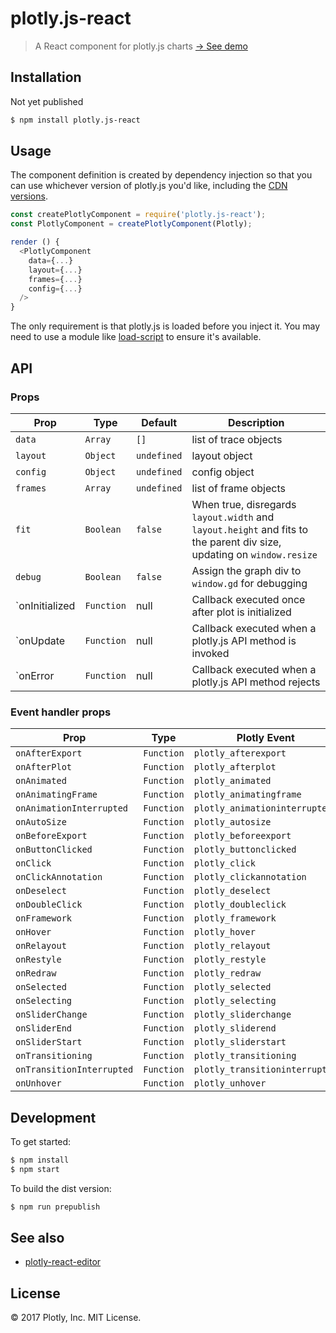 # plotly.js-react

> A React component for plotly.js charts <a href="https://z8tgespzmd63w51brzdh360ryvgt3m1ho.netlify.com/">&rarr; See demo</a>

## Installation

Not yet published

```bash
$ npm install plotly.js-react
```

## Usage

The component definition is created by dependency injection so that you can use whichever version of plotly.js you'd like, including the [CDN versions](https://plot.ly/javascript/getting-started/#plotlyjs-cdn).

```javascript
const createPlotlyComponent = require('plotly.js-react');
const PlotlyComponent = createPlotlyComponent(Plotly);

render () {
  <PlotlyComponent
    data={...}
    layout={...}
    frames={...}
    config={...}
  />
}
```

The only requirement is that plotly.js is loaded before you inject it. You may need to use a module like [load-script](https://www.npmjs.com/package/load-script) to ensure it's available.

## API

### Props

| Prop | Type | Default | Description |
| ---- | ---- | ------- | ----------- |
| `data` | `Array` | `[]` | list of trace objects |
| `layout` | `Object` | `undefined` | layout object |
| `config` | `Object` | `undefined` | config object |
| `frames` | `Array` | `undefined` | list of frame objects |
| `fit` | `Boolean` | `false` | When true, disregards `layout.width` and `layout.height` and fits to the parent div size, updating on `window.resize` |
| `debug` | `Boolean` | `false` | Assign the graph div to `window.gd` for debugging |
| `onInitialized | `Function` | null | Callback executed once after plot is initialized |
| `onUpdate | `Function` | null | Callback executed when a plotly.js API method is invoked |
| `onError | `Function` | null | Callback executed when a plotly.js API method rejects |

### Event handler props

| Prop | Type | Plotly Event |
| ---- | ---- | ----------- |
| `onAfterExport` | `Function` | `plotly_afterexport` |
| `onAfterPlot` | `Function` | `plotly_afterplot` |
| `onAnimated` | `Function` | `plotly_animated` |
| `onAnimatingFrame` | `Function` | `plotly_animatingframe` |
| `onAnimationInterrupted` | `Function` | `plotly_animationinterrupted` |
| `onAutoSize` | `Function` | `plotly_autosize` |
| `onBeforeExport` | `Function` | `plotly_beforeexport` |
| `onButtonClicked` | `Function` | `plotly_buttonclicked` |
| `onClick` | `Function` | `plotly_click` |
| `onClickAnnotation` | `Function` | `plotly_clickannotation` |
| `onDeselect` | `Function` | `plotly_deselect` |
| `onDoubleClick` | `Function` | `plotly_doubleclick` |
| `onFramework` | `Function` | `plotly_framework` |
| `onHover` | `Function` | `plotly_hover` |
| `onRelayout` | `Function` | `plotly_relayout` |
| `onRestyle` | `Function` | `plotly_restyle` |
| `onRedraw` | `Function` | `plotly_redraw` |
| `onSelected` | `Function` | `plotly_selected` |
| `onSelecting` | `Function` | `plotly_selecting` |
| `onSliderChange` | `Function` | `plotly_sliderchange` |
| `onSliderEnd` | `Function` | `plotly_sliderend` |
| `onSliderStart` | `Function` | `plotly_sliderstart` |
| `onTransitioning` | `Function` | `plotly_transitioning` |
| `onTransitionInterrupted` | `Function` | `plotly_transitioninterrupted` |
| `onUnhover` | `Function` | `plotly_unhover` |

## Development

To get started:

```bash
$ npm install
$ npm start
```

To build the dist version:

```bash
$ npm run prepublish
```

## See also

- [plotly-react-editor](https://github.com/plotly/plotly-react-editor)

## License

&copy; 2017 Plotly, Inc. MIT License.
